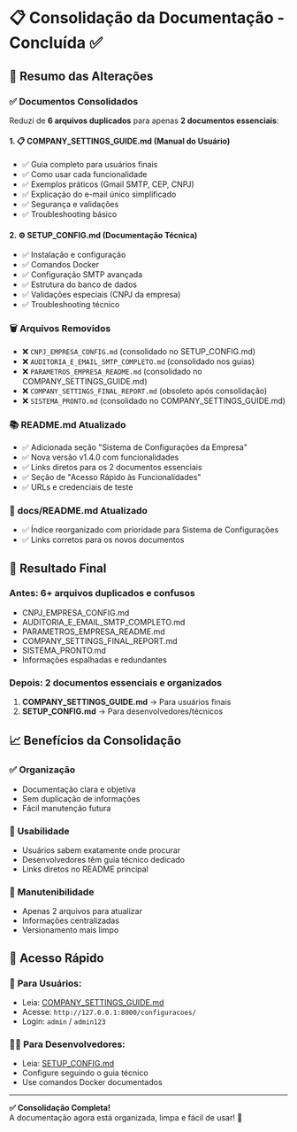 # 📋 Consolidação da Documentação - Concluída ✅

## 🎯 Resumo das Alterações

### ✅ **Documentos Consolidados**
Reduzi de **6 arquivos duplicados** para apenas **2 documentos essenciais**:

#### **1. 📋 COMPANY_SETTINGS_GUIDE.md** (Manual do Usuário)
- ✅ Guia completo para usuários finais
- ✅ Como usar cada funcionalidade
- ✅ Exemplos práticos (Gmail SMTP, CEP, CNPJ)
- ✅ Explicação do e-mail único simplificado
- ✅ Segurança e validações
- ✅ Troubleshooting básico

#### **2. ⚙️ SETUP_CONFIG.md** (Documentação Técnica)
- ✅ Instalação e configuração
- ✅ Comandos Docker
- ✅ Configuração SMTP avançada
- ✅ Estrutura do banco de dados
- ✅ Validações especiais (CNPJ da empresa)
- ✅ Troubleshooting técnico

### 🗑️ **Arquivos Removidos**
- ❌ `CNPJ_EMPRESA_CONFIG.md` (consolidado no SETUP_CONFIG.md)
- ❌ `AUDITORIA_E_EMAIL_SMTP_COMPLETO.md` (consolidado nos guias)
- ❌ `PARAMETROS_EMPRESA_README.md` (consolidado no COMPANY_SETTINGS_GUIDE.md)
- ❌ `COMPANY_SETTINGS_FINAL_REPORT.md` (obsoleto após consolidação)
- ❌ `SISTEMA_PRONTO.md` (consolidado no COMPANY_SETTINGS_GUIDE.md)

### 📚 **README.md Atualizado**
- ✅ Adicionada seção "Sistema de Configurações da Empresa"
- ✅ Nova versão v1.4.0 com funcionalidades
- ✅ Links diretos para os 2 documentos essenciais
- ✅ Seção de "Acesso Rápido às Funcionalidades"
- ✅ URLs e credenciais de teste

### 📁 **docs/README.md Atualizado**
- ✅ Índice reorganizado com prioridade para Sistema de Configurações
- ✅ Links corretos para os novos documentos

## 🎯 **Resultado Final**

### **Antes:** 6+ arquivos duplicados e confusos
- CNPJ_EMPRESA_CONFIG.md
- AUDITORIA_E_EMAIL_SMTP_COMPLETO.md
- PARAMETROS_EMPRESA_README.md
- COMPANY_SETTINGS_FINAL_REPORT.md
- SISTEMA_PRONTO.md
- Informações espalhadas e redundantes

### **Depois:** 2 documentos essenciais e organizados
1. **COMPANY_SETTINGS_GUIDE.md** → Para usuários finais
2. **SETUP_CONFIG.md** → Para desenvolvedores/técnicos

## 📈 **Benefícios da Consolidação**

### ✅ **Organização**
- Documentação clara e objetiva
- Sem duplicação de informações
- Fácil manutenção futura

### 🎯 **Usabilidade**
- Usuários sabem exatamente onde procurar
- Desenvolvedores têm guia técnico dedicado
- Links diretos no README principal

### 🚀 **Manutenibilidade**
- Apenas 2 arquivos para atualizar
- Informações centralizadas
- Versionamento mais limpo

## 🔗 **Acesso Rápido**

### 👤 **Para Usuários:**
- Leia: [COMPANY_SETTINGS_GUIDE.md](docs/COMPANY_SETTINGS_GUIDE.md)
- Acesse: `http://127.0.0.1:8000/configuracoes/`
- Login: `admin` / `admin123`

### 👨‍💻 **Para Desenvolvedores:**
- Leia: [SETUP_CONFIG.md](docs/SETUP_CONFIG.md)
- Configure seguindo o guia técnico
- Use comandos Docker documentados

---

**✅ Consolidação Completa!**  
A documentação agora está organizada, limpa e fácil de usar! 🎉
